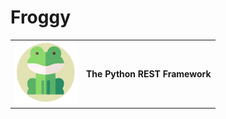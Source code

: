# Froggy
<table>
  <tr>
    <td><img src="https://github.com/tiagomiguelcs/Froggy/blob/master/froggy.png" width="100px" height="100px"/></td>
    <td><b>The Python REST Framework</b></td>
  </tr>
</table>

